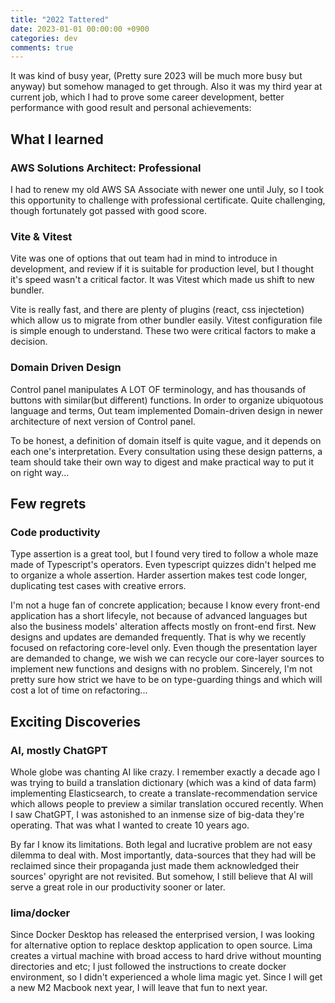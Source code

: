 ```yaml
---
title: "2022 Tattered"
date: 2023-01-01 00:00:00 +0900
categories: dev
comments: true
---
```


It was kind of busy year, (Pretty sure 2023 will be much more busy but anyway) but somehow managed to get through. Also it was my third year at current job, which I had to prove some career development, better performance with good result and personal achievements:

## What I learned

### AWS Solutions Architect: Professional

I had to renew my old AWS SA Associate with newer one until July, so I took this opportunity to challenge with professional certificate. Quite challenging, though fortunately got passed with good score.

### Vite & Vitest

Vite was one of options that out team had in mind to introduce in development, and review if it is suitable for production level, but I thought it's speed wasn't a critical factor. It was Vitest which made us shift to new bundler.

Vite is really fast, and there are plenty of plugins (react, css injectetion) which allow us to migrate from other bundler easily. Vitest configuration file is simple enough to understand. These two were critical factors to make a decision.

### Domain Driven Design

Control panel manipulates A LOT OF terminology, and has thousands of buttons with similar(but different) functions. In order to organize ubiquotous language and terms, Out team implemented Domain-driven design in newer architecture of next version of Control panel.

To be honest, a definition of domain itself is quite vague, and it depends on each one's interpretation. Every consultation using these design patterns, a team should take their own way to digest and make practical way to put it on right way...

## Few regrets

### Code productivity

Type assertion is a great tool, but I found very tired to follow a whole maze made of Typescript's operators. Even typescript quizzes didn't helped me to organize a whole assertion. Harder assertion makes test code longer, duplicating test cases with creative errors.

I'm not a huge fan of concrete application; because I know every front-end application has a short lifecyle, not because of advanced languages but also the business models' alteration affects mostly on front-end first. New designs and updates are demanded frequently. That is why we recently focused on refactoring core-level only. Even though the presentation layer are demanded to change, we wish we can recycle our core-layer sources to implement new functions and designs with no problem. Sincerely, I'm not pretty sure how strict we have to be on type-guarding things and which will cost a lot of time on refactoring...

## Exciting Discoveries

### AI, mostly ChatGPT

Whole globe was chanting AI like crazy. I remember exactly a decade ago I was trying to build a translation dictionary (which was a kind of data farm) implementing Elasticsearch, to create a translate-recommendation service which allows people to preview a similar translation occured recently. When I saw ChatGPT, I was astonished to an inmense size of big-data they're operating. That was what I wanted to create 10 years ago.

By far I know its limitations. Both legal and lucrative problem are not easy dilemma to deal with. Most importantly, data-sources that they had will be reclaimed since their propaganda just made them acknowledged their sources' opyright are not revisited. But somehow, I still believe that AI will serve a great role in our productivity sooner or later.

### lima/docker

Since Docker Desktop has released the enterprised version, I was looking for alternative option to replace desktop application to open source. Lima creates a virtual machine with broad access to hard drive without mounting directories and etc; I just followed the instructions to create docker environment, so I didn't experienced a whole lima magic yet. Since I will get a new M2 Macbook next year, I will leave that fun to next year.

